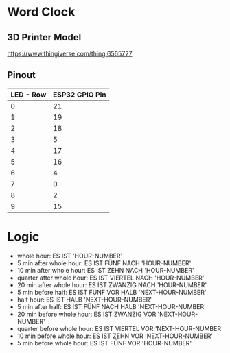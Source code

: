 # Word Clock

## 3D Printer Model
https://www.thingiverse.com/thing:6565727

## Pinout

| LED - Row | ESP32 GPIO Pin |
| --------  | -------        |
| 0         | 21             |
| 1         | 19             |
| 2         | 18             |
| 3         | 5              |
| 4         | 17             |
| 5         | 16             |
| 6         | 4              |
| 7         | 0              |
| 8         | 2              |
| 9         | 15             |

# Logic
- whole hour:                       ES IST 'HOUR-NUMBER'
- 5 min after whole hour:           ES IST FÜNF NACH 'HOUR-NUMBER'
- 10 min after whole hour:          ES IST ZEHN NACH 'HOUR-NUMBER'
- quarter after whole hour:         ES IST VIERTEL NACH 'HOUR-NUMBER'
- 20 min after whole hour:          ES IST ZWANZIG NACH 'HOUR-NUMBER'
- 5 min before half:                ES IST FÜNF VOR HALB 'NEXT-HOUR-NUMBER'
- half hour:                        ES IST HALB 'NEXT-HOUR-NUMBER'
- 5 min after half:                 ES IST FÜNF NACH HALB 'NEXT-HOUR-NUMBER'
- 20 min before whole hour:         ES IST ZWANZIG VOR 'NEXT-HOUR-NUMBER'
- quarter before whole hour:        ES IST VIERTEL VOR 'NEXT-HOUR-NUMBER'
- 10 min before whole hour:         ES IST ZEHN VOR 'NEXT-HOUR-NUMBER'
- 5 min before whole hour:          ES IST FÜNF VOR 'HOUR-NUMBER'

